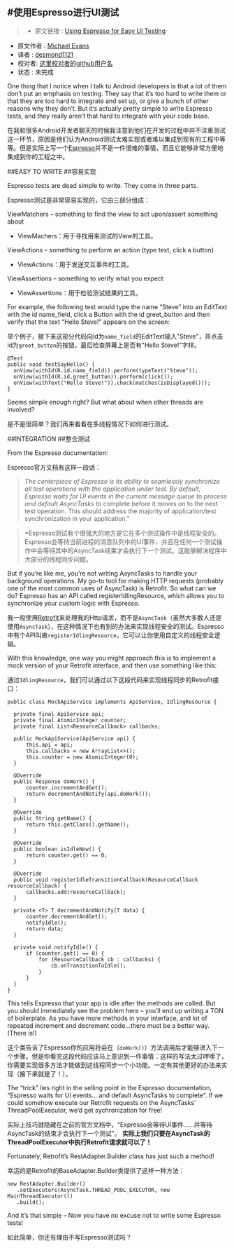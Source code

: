 #使用Espresso进行UI测试
---

> * 原文链接 : [Using Espresso for Easy UI Testing](http://www.michaelevans.org/blog/2015/08/03/using-espresso-for-easy-ui-testing/)
* 原文作者 : [Michael Evans](http://www.michaelevans.org/)
* 译者 : [desmond1121](https://github.com/desmond1121)
* 校对者: [这里校对者的github用户名](github链接)
* 状态 :  未完成


One thing that I notice when I talk to Android developers is that a lot of them don’t put an emphasis on testing. They say that it’s too hard to write them or that they are too hard to integrate and set up, or give a bunch of other reasons why they don’t. But it’s actually pretty simple to write Espresso tests, and they really aren’t that hard to integrate with your code base.

在我和很多Android开发者聊天的时候我注意到他们在开发的过程中并不注重测试这一环节，原因是他们认为Android测试太难实现或者难以集成到现有的工程中等等。但是实际上写一个[Espresso](https://code.google.com/p/android-test-kit/wiki/Espresso)并不是一件很难的事情，而且它能够非常方便地集成到你的工程之中。

##EASY TO WRITE
##容易实现

Espresso tests are dead simple to write. They come in three parts.

Espresso测试是非常容易实现的，它由三部分组成：

ViewMatchers – something to find the view to act upon/assert something about

- ViewMachers：用于寻找用来测试的View的工具。

ViewActions – something to perform an action (type text, click a button)

- ViewActions：用于发送交互事件的工具。

ViewAssertions – something to verify what you expect

- ViewAssertions：用于检验测试结果的工具。

For example, the following test would type the name “Steve” into an EditText with the id name_field, click a Button with the id greet_button and then verify that the text “Hello Steve!” appears on the screen:

举个例子，接下来这部分代码向id为`name_field`的EditText输入"Steve"，并点击id为`greet_button`的按钮，最后检查屏幕上是否有"Hello Steve!"字样。

    @Test
    public void testSayHello() {
      onView(withId(R.id.name_field)).perform(typeText("Steve"));
      onView(withId(R.id.greet_button)).perform(click());
      onView(withText("Hello Steve!")).check(matches(isDisplayed()));
    }

Seems simple enough right? But what about when other threads are involved?

是不是很简单？我们再来看看在多线程情况下如何进行测试。

##INTEGRATION
##整合测试

From the Espresso documentation:

Espresso官方文档有这样一段话：

>*The centerpiece of Espresso is its ability to seamlessly synchronize all test operations with the application under test. By default, Espresso waits for UI events in the current message queue to process and default AsyncTasks* to complete before it moves on to the next test operation. This should address the majority of application/test synchronization in your application.”

>*Espresso测试有个很强大的地方是它在多个测试操作中是线程安全的。Espresso会等待当前进程的消息队列中的UI事件，并且在任何一个测试操作中会等待其中的AsyncTask结束才会执行下一个测试。这能够解决程序中大部分的线程同步问题。

But if you’re like me, you’re not writing AsyncTasks to handle your background operations. My go-to tool for making HTTP requests (probably one of the most common uses of AsyncTask) is Retrofit. So what can we do? Espresso has an API called registerIdlingResource, which allows you to synchronize your custom logic with Espresso.

我一般使用[Retrofit](http://square.github.io/retrofit/)来处理我的Http请求，而不是`AsyncTask`（虽然大多数人还是使用`AsyncTask`），在这种情况下也有别的办法来实现线程安全的测试。Espresso中有个API叫做`registerIdlingResource`，它可以让你使用自定义的线程安全逻辑。

With this knowledge, one way you might approach this is to implement a mock version of your Retrofit interface, and then use something like this:

通过`IdlingResource`，我们可以通过以下这段代码来实现线程同步的Retrofit接口：

    public class MockApiService implements ApiService, IdlingResource {

      private final ApiService api;
      private final AtomicInteger counter;
      private final List<ResourceCallback> callbacks;

      public MockApiService(ApiService api) {
          this.api = api;
          this.callbacks = new ArrayList<>();
          this.counter = new AtomicInteger(0);
      }

      @Override
      public Response doWork() {
          counter.incrementAndGet();
          return decrementAndNotify(api.doWork());
      }

      @Override
      public String getName() {
          return this.getClass().getName();
      }

      @Override
      public boolean isIdleNow() {
          return counter.get() == 0;
      }

      @Override
      public void registerIdleTransitionCallback(ResourceCallback resourceCallback) {
          callbacks.add(resourceCallback);
      }

      private <T> T decrementAndNotify(T data) {
          counter.decrementAndGet();
          notifyIdle();
          return data;
      }

      private void notifyIdle() {
          if (counter.get() == 0) {
              for (ResourceCallback cb : callbacks) {
                  cb.onTransitionToIdle();
              }
          }
      }
    }

This tells Espresso that your app is idle after the methods are called. But you should immediately see the problem here – you’ll end up writing a TON of boilerplate. As you have more methods in your interface, and lot of repeated increment and decrement code…there must be a better way. (There is!)

这个类告诉了Espresso你的应用将会在（`doWork()`）方法调用后才能够进入下一个步骤。但是你看完这段代码应该马上意识到一件事情：这样的写法太过啰嗦了，你需要实现很多方法才能做到这线程同步一个小功能。一定有其他更好的办法来实现（接下来就是了！）。

The “trick” lies right in the selling point in the Espresso documentation, “Espresso waits for UI events… and default AsyncTasks to complete”. If we could somehow execute our Retrofit requests on the AsyncTasks’ ThreadPoolExecutor, we’d get sychronization for free!

实际上技巧就隐藏在之前的官方文档中，“Expresso会等待UI事件……并等待AsyncTask的结束才会执行下一个测试”。 **实际上我们只要在AsyncTask的ThreadPoolExecutor中执行Retrofit请求就可以了！**

Fortunately, Retrofit’s RestAdapter.Builder class has just such a method!

幸运的是Retrofit的BaseAdapter.Builder类提供了这样一种方法：

    new RestAdapter.Builder()
       .setExecutors(AsyncTask.THREAD_POOL_EXECUTOR, new MainThreadExecutor())
       .build();

And it’s that simple – Now you have no excuse not to write some Espresso tests!

如此简单，你还有理由不写Espresso测试吗？
